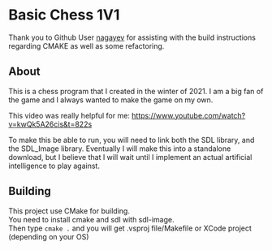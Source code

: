 # Basic Chess 1V1
Thank you to Github User [nagayev](https://github.com/nagayev) for assisting with the build instructions regarding CMAKE as well as some refactoring.

## About

This is a chess program that I created in the winter of 2021. I am a big fan of the game and I always wanted to make the game on my own.

This video was really helpful for me: https://www.youtube.com/watch?v=kwQk5A26cis&t=822s

To make this be able to run, you will need to link both the SDL library, and the SDL_Image library. Eventually I will make this into a standalone download, but I believe that I will wait
until I implement an actual artificial intelligence to play against.


## Building
This project use CMake for building.  
You need to install cmake and sdl with sdl-image.  
Then type `cmake .` and you will get .vsproj file/Makefile or XCode project (depending on your OS)  
